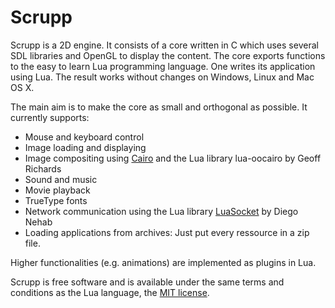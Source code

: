 # Scrupp

Scrupp is a 2D engine. It consists of a core written in C which uses several SDL libraries and OpenGL to display the content. The core exports functions to the easy to learn Lua programming language. One writes its application using Lua. The result works without changes on Windows, Linux and Mac OS X.

The main aim is to make the core as small and orthogonal as possible. It currently supports:

- Mouse and keyboard control
- Image loading and displaying
- Image compositing using [Cairo](http://cairographics.org/) and the Lua library lua-oocairo by Geoff Richards
- Sound and music
- Movie playback
- TrueType fonts
- Network communication using the Lua library [LuaSocket](http://www.tecgraf.puc-rio.br/~diego/professional/luasocket/) by Diego Nehab
- Loading applications from archives: Just put every ressource in a zip file.

Higher functionalities (e.g. animations) are implemented as plugins in Lua.

Scrupp is free software and is available under the same terms and conditions as the Lua language, the [MIT license](LICENSE.txt).
